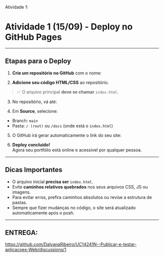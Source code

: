 Atividade 1:


# Atividade 1 (15/09) - Deploy no GitHub Pages



---

##  Etapas para o Deploy

1. **Crie um repositório no GitHub** com o nome:


2. **Adicione seu código HTML/CSS** ao repositório.  
> ✅ O arquivo principal **deve se chamar** `index.html`.

3. No repositório, vá até:


4. Em **Source**, selecione:

- Branch: `main`
- Pasta: `/ (root)` ou `/docs` (onde está o `index.html`)

5. O GitHub irá gerar automaticamente o link do seu site:


6.  **Deploy concluído!**  
Agora seu portfólio está online e acessível por qualquer pessoa.

---

##  Dicas Importantes

- O arquivo inicial **precisa ser** `index.html`.
- Evite **caminhos relativos quebrados** nos seus arquivos CSS, JS ou imagens.
- Para evitar erros, prefira caminhos absolutos ou revise a estrutura de pastas.
- Sempre que fizer mudanças no código, o site será atualizado automaticamente após o push.

---

## ENTREGA:

https://github.com/DalvanaRibeiro/UC14241N--Publicar-e-testar-aplicacoes-Web/discussions/1

